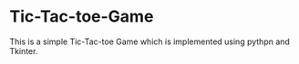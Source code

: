 # Tic-Tac-toe-Game
This is a simple Tic-Tac-toe Game which is implemented using pythpn and Tkinter.
